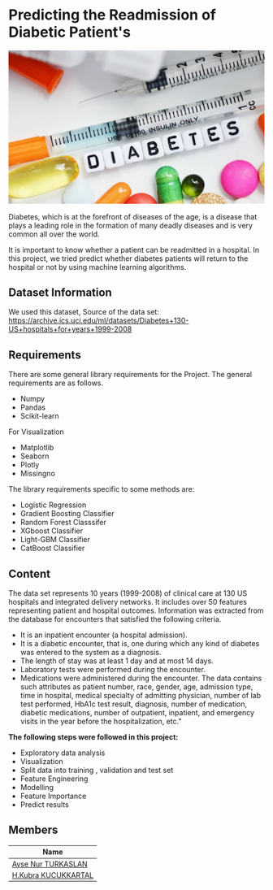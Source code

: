 # Predicting the Readmission of Diabetic Patient's

![Alt Text](https://github.com/nurrturkaslan/diabetes-classification-analysis-project/blob/master/images/diabet.jpg)
 
Diabetes, which is at the forefront of diseases of the age, is a disease that plays a leading role in the formation of many deadly diseases and is very common all over the world.

It is important to know whether a patient can be readmitted in a hospital. In this project, we tried predict whether diabetes patients will return to the hospital or not by using machine learning algorithms.

## Dataset Information

We used this dataset, 
Source of the data set:
https://archive.ics.uci.edu/ml/datasets/Diabetes+130-US+hospitals+for+years+1999-2008

## Requirements

There are some general library requirements for the Project. The general requirements are as follows.
*	Numpy
*	Pandas
*	Scikit-learn

For Visualization
*	Matplotlib
*	Seaborn
*	Plotly
*	Missingno

The library requirements specific to some methods are:
*	Logistic Regression
*	Gradient Boosting Classifier
*	Random Forest Classsifer
*	XGboost Classifier
*	Light-GBM Classifier
*	CatBoost Classifier

## Content

The data set represents 10 years (1999-2008) of clinical care at 130 US hospitals and integrated delivery networks. It includes over 50 features representing patient and hospital outcomes. Information was extracted from the database for encounters that satisfied the following criteria.

*	It is an inpatient encounter (a hospital admission).
*	It is a diabetic encounter, that is, one during which any kind of diabetes was entered to the system as a diagnosis.
*	The length of stay was at least 1 day and at most 14 days.
*	Laboratory tests were performed during the encounter.
*	Medications were administered during the encounter.
The data contains such attributes as patient number, race, gender, age, admission type, time in hospital, medical specialty of admitting physician, number of lab test performed, HbA1c test result, diagnosis, number of medication, diabetic medications, number of outpatient, inpatient, and emergency visits in the year before the hospitalization, etc."

**The following steps were followed in this project:**
*	Exploratory data analysis
*	Visualization
*	Split data into training , validation and test set
*	Feature Engineering
*	Modelling
*	Feature Importance
*	Predict results

## Members

|Name     |
|---------|
|[Ayse Nur TURKASLAN](https://github.com/nurrturkaslan)
|[H.Kubra KUCUKKARTAL](https://github.com/hkubrakkartal)




